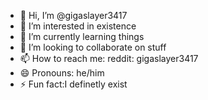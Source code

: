 - 👋 Hi, I’m @gigaslayer3417
- 👀 I’m interested in existence
- 🌱 I’m currently learning things
- 💞️ I’m looking to collaborate on stuff
- 📫 How to reach me: reddit: gigaslayer3417
- 😄 Pronouns: he/him
- ⚡ Fun fact:I definetly exist

<!---
gigaslayer3417/gigaslayer3417 is a ✨ special ✨ repository because its `README.md` (this file) appears on your GitHub profile.
You can click the Preview link to take a look at your changes.
--->
